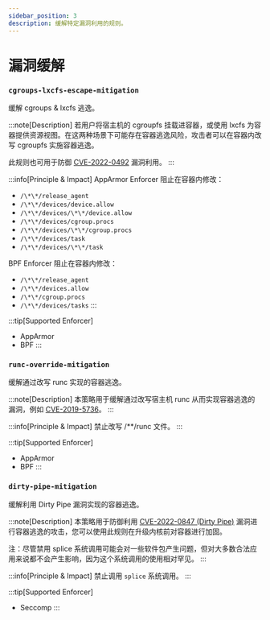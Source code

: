 ```yaml
---
sidebar_position: 3
description: 缓解特定漏洞利用的规则。
---
```


# 漏洞缓解

### `cgroups-lxcfs-escape-mitigation`

缓解 cgroups & lxcfs 逃逸。

:::note[Description]
若用户将宿主机的 cgroupfs 挂载进容器，或使用 lxcfs 为容器提供资源视图。在这两种场景下可能存在容器逃逸风险，攻击者可以在容器内改写 cgroupfs 实施容器逃逸。

此规则也可用于防御 [CVE-2022-0492](https://unit42.paloaltonetworks.com/cve-2022-0492-cgroups/) 漏洞利用。
:::

:::info[Principle & Impact]
AppArmor Enforcer 阻止在容器内修改：
* `/\*\*/release_agent`
* `/\*\*/devices/device.allow`
* `/\*\*/devices/\*\*/device.allow`
* `/\*\*/devices/cgroup.procs`
* `/\*\*/devices/\*\*/cgroup.procs`
* `/\*\*/devices/task`
* `/\*\*/devices/\*\*/task`

BPF Enforcer 阻止在容器内修改：
* `/\*\*/release_agent`
* `/\*\*/devices.allow`
* `/\*\*/cgroup.procs`
* `/\*\*/devices/tasks`
:::

:::tip[Supported Enforcer]
* AppArmor
* BPF
:::



### `runc-override-mitigation`

缓解通过改写 runc 实现的容器逃逸。

:::note[Description]
本策略用于缓解通过改写宿主机 runc 从而实现容器逃逸的漏洞，例如 [CVE-2019-5736](https://github.com/advisories/GHSA-gxmr-w5mj-v8hh)。
:::

:::info[Principle & Impact]
禁止改写 /**/runc 文件。
:::

:::tip[Supported Enforcer]
* AppArmor
* BPF
:::



### `dirty-pipe-mitigation`

缓解利用 Dirty Pipe 漏洞实现的容器逃逸。

:::note[Description]
本策略用于防御利用 [CVE-2022-0847 (Dirty Pipe)](https://dirtypipe.cm4all.com/) 漏洞进行容器逃逸的攻击，您可以使用此规则在升级内核前对容器进行加固。

注：尽管禁用 splice 系统调用可能会对一些软件包产生问题，但对大多数合法应用来说都不会产生影响，因为这个系统调用的使用相对罕见。
:::

:::info[Principle & Impact]
禁止调用 `splice` 系统调用。
:::

:::tip[Supported Enforcer]
* Seccomp
:::
